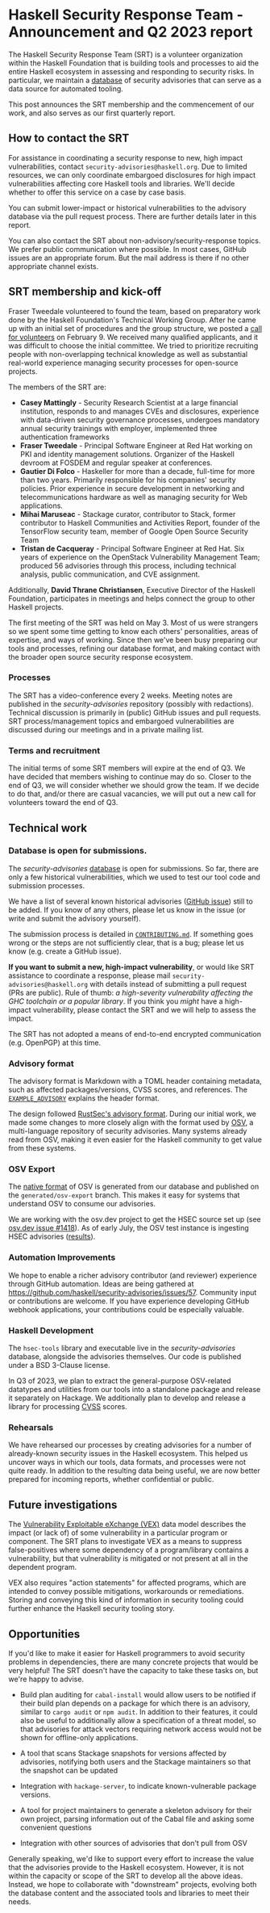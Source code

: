 # Haskell Security Response Team - Announcement and Q2 2023 report

The Haskell Security Response Team (SRT) is a volunteer organization
within the Haskell Foundation that is building tools and processes
to aid the entire Haskell ecosystem in assessing and responding to
security risks.  In particular, we maintain a [database][] of
security advisories that can serve as a data source for automated
tooling.

This post announces the SRT membership and the commencement of our
work, and also serves as our first quarterly report.

## How to contact the SRT

For assistance in coordinating a security response to new, high
impact vulnerabilities, contact `security-advisories@haskell.org`.
Due to limited resources, we can only coordinate embargoed
disclosures for high impact vulnerabilities affecting core Haskell
tools and libraries.  We'll decide whether to offer this service on
a case by case basis.

You can submit lower-impact or historical vulnerabilities to the
advisory database via the pull request process.  There are further
details later in this report.

You can also contact the SRT about non-advisory/security-response
topics.  We prefer public communication where possible.  In most
cases, GitHub issues are an appropriate forum.  But the mail address
is there if no other appropriate channel exists.

## SRT membership and kick-off

Fraser Tweedale volunteered to found the team, based on preparatory
work done by the Haskell Foundation's Technical Working Group. After
he came up with an initial set of procedures and the group
structure, we posted a [call for volunteers][] on February 9. We
received many qualified applicants, and it was difficult to choose
the initial committee. We tried to prioritize recruiting people with
non-overlapping technical knowledge as well as substantial
real-world experience managing security processes for open-source
projects.

[call for volunteers]: https://discourse.haskell.org/t/call-for-volunteers-haskell-security-response-team/5770 

The members of the SRT are:

* **Casey Mattingly** - Security Research Scientist at a large
  financial institution, responds to and manages CVEs and
  disclosures, experience with data-driven security governance
  processes, undergoes mandatory annual security trainings with
  employer, implemented three authentication frameworks
* **Fraser Tweedale** - Principal Software Engineer at Red Hat working
  on PKI and identity management solutions.  Organizer of the
  Haskell devroom at FOSDEM and regular speaker at conferences.
* **Gautier Di Folco** - Haskeller for more than a decade, full-time
  for more than two years. Primarily responsible for his companies'
  security policies. Prior experience in secure development in
  networking and telecommunications hardware as well as managing
  security for Web applications.
* **Mihai Maruseac** - Stackage curator, contributor to Stack, former
  contributor to Haskell Communities and Activities Report, founder
  of the TensorFlow security team, member of Google Open Source
  Security Team
* **Tristan de Cacqueray** - Principal Software Engineer at Red Hat.
  Six years of experience on the OpenStack Vulnerability Management
  Team; produced 56 advisories through this process, including
  technical analysis, public communication, and CVE assignment.

Additionally, **David Thrane Christiansen**, Executive Director of
the Haskell Foundation, participates in meetings and helps connect
the group to other Haskell projects.

The first meeting of the SRT was held on May 3.  Most of us were
strangers so we spent some time getting to know each others'
personalities, areas of expertise, and ways of working.  Since then
we've been busy preparing our tools and processes, refining our
database format, and making contact with the broader open source
security response ecosystem.


### Processes

The SRT has a video-conference every 2 weeks.  Meeting notes are
published in the *security-advisories* repository (possibly with
redactions).  Technical discussion is primarily in (public) GitHub
issues and pull requests.  SRT process/management topics and
embargoed vulnerabilities are discussed during our meetings and in a
private mailing list.

### Terms and recruitment

The initial terms of some SRT members will expire at the end of Q3.
We have decided that members wishing to continue may do so.  Closer
to the end of Q3, we will consider whether we should grow the team.
If we decide to do that, and/or there are casual vacancies, we will
put out a new call for volunteers toward the end of Q3.


## Technical work

### Database is open for submissions.

The *security-advisories* [database][] is open for submissions.  So
far, there are only a few historical vulnerabilities, which we used
to test our tool code and submission processes.

We have a list of several known historical advisories ([GitHub
issue][historical advisories]) still to be added.  If you know of
any others, please let us know in the issue (or write and submit the
advisory yourself).

The submission process is detailed in
[`CONTRIBUTING.md`][CONTRIBUTING].  If something goes wrong or the
steps are not sufficiently clear, that is a bug; please let us know
(e.g. create a GitHub issue).

[database]: https://github.com/haskell/security-advisories
[historical advisories]: https://github.com/haskell/security-advisories/issues/32#issuecomment-1588601639
[CONTRIBUTING]: https://github.com/haskell/security-advisories/blob/main/CONTRIBUTING.md

**If you want to submit a new, high-impact vulnerability**, or would
like SRT assistance to coordinate a response, please mail
`security-advisories@haskell.org` with details instead of submitting
a pull request (PRs are public).  Rule of thumb: *a high-severity
vulnerability affecting the GHC toolchain or a popular library*.  If
you think you *might* have a high-impact vulnerability, please
contact the SRT and we will help to assess the impact.

The SRT has not adopted a means of end-to-end encrypted
communication (e.g.  OpenPGP) at this time.


### Advisory format

The advisory format is Markdown with a TOML header containing
metadata, such as affected packages/versions, CVSS scores, and
references.  The [`EXAMPLE_ADVISORY`][EXAMPLE] explains the header
format.

The design followed [RustSec's advisory format][].  During our
initial work, we made some changes to more closely align with the
format used by [OSV](https://osv.dev/), a multi-language repository
of security advisories.  Many systems already read from OSV, making
it even easier for the Haskell community to get value from these
systems.

[EXAMPLE]: https://github.com/haskell/security-advisories/blob/main/EXAMPLE_ADVISORY.md
[RustSec's advisory format]: https://github.com/RustSec/advisory-db#advisory-format


### OSV Export

The [native format](https://ossf.github.io/osv-schema/) of OSV is
generated from our database and published on the
`generated/osv-export` branch.  This makes it easy for systems that
understand OSV to consume our advisories.

We are working with the osv.dev project to get the HSEC source set
up (see [osv.dev issue #1418][]).  As of early July, the OSV test
instance is ingesting HSEC advisories ([results][osv-test]).

[osv.dev issue #1418]: https://github.com/google/osv.dev/issues/1418
[osv-test]: https://oss-vdb-test.appspot.com/list?ecosystem=Hackage


### Automation Improvements

We hope to enable a richer advisory contributor (and reviewer)
experience through GitHub automation.  Ideas are being gathered at
https://github.com/haskell/security-advisories/issues/57.  Community
input or contributions are welcome.  If you have experience
developing GitHub webhook applications, your contributions could be
especially valuable.


### Haskell Development

The `hsec-tools` library and executable live in the
*security-advisories* database, alongside the advisories themselves.
Our code is published under a BSD 3-Clause license.

In Q3 of 2023, we plan to extract the general-purpose OSV-related
datatypes and utilities from our tools into a standalone package and
release it separately on Hackage.  We additionally plan to develop
and release a library for processing [CVSS][] scores.

[CVSS]: https://en.wikipedia.org/wiki/Common_Vulnerability_Scoring_System


### Rehearsals

We have rehearsed our processes by creating advisories for a number
of already-known security issues in the Haskell ecosystem. This
helped us uncover ways in which our tools, data formats, and
processes were not quite ready.  In addition to the resulting data
being useful, we are now better prepared for incoming reports,
whether confidential or public.


## Future investigations

The [Vulnerability Exploitable eXchange (VEX)][VEX] data model
describes the impact (or lack of) of some vulnerability in a
particular program or component.  The SRT plans to investigate VEX
as a means to suppress false-positives where some dependency of a
program/library contains a vulnerability, but that vulnerability is
mitigated or not present at all in the dependent program.

VEX also requires "action statements" for affected programs, which
are intended to convey possible mitigations, workarounds or
remediations.  Storing and conveying this kind of information in
security tooling could further enhance the Haskell security tooling
story.

[VEX]: https://www.cisa.gov/resources-tools/resources/minimum-requirements-vulnerability-exploitability-exchange-vex


## Opportunities

If you'd like to make it easier for Haskell programmers to avoid
security problems in dependencies, there are many concrete projects
that would be very helpful! The SRT doesn't have the capacity to
take these tasks on, but we're happy to advise.

* Build plan auditing for `cabal-install` would allow users to be
  notified if their build plan depends on a package for which there
  is an advisory, similar to `cargo audit` or `npm audit`. In addition
  to their features, it could also be useful to additionally allow a
  specification of a threat model, so that advisories for attack
  vectors requiring network access would not be shown for offline-only
  applications.

* A tool that scans Stackage snapshots for versions affected by
  advisories, notifying both users and the Stackage maintainers so
  that the snapshot can be updated

* Integration with `hackage-server`, to indicate known-vulnerable
  package versions.

* A tool for project maintainers to generate a skeleton advisory for
  their own project, parsing information out of the Cabal file and
  asking some convenient questions

* Integration with other sources of advisories that don't pull from
  OSV

Generally speaking, we'd like to support every effort to increase
the value that the advisories provide to the Haskell ecosystem.
However, it is not within the capacity or scope of the SRT to
develop all the above ideas.  Instead, we hope to collaborate with
"downstream" projects, evolving both the database content and the
associated tools and libraries to meet their needs.
